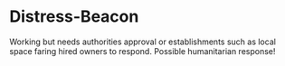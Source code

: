 # Distress-Beacon
Working but needs authorities approval or establishments such as local space faring hired owners to respond. Possible humanitarian response!
